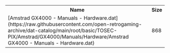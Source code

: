 <table>
<tr><th>Name</th><th>Size</th></tr>
<tr><td>
[Amstrad GX4000 - Manuals - Hardware.dat](https://raw.githubusercontent.com/open-retrogaming-archive/dat-catalog/main/root/basic/TOSEC-PIX/Amstrad/GX4000/Manuals/Hardware/Amstrad GX4000 - Manuals - Hardware.dat)
</td><td>868</td></tr>
</table>

